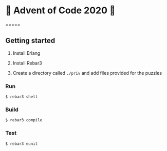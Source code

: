 # 🎄 Advent of Code 2020 🎄
=====

## Getting started

1. Install Erlang

2. Install Rebar3

3. Create a directory called `./priv` and add files provided for the puzzles

### Run

    $ rebar3 shell

### Build

    $ rebar3 compile

### Test

    $ rebar3 eunit